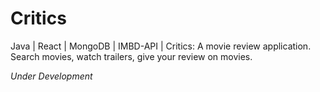 # Critics
Java | React | MongoDB | IMBD-API | Critics: A movie review application. Search movies, watch trailers, give your review on movies. 

*Under Development*
